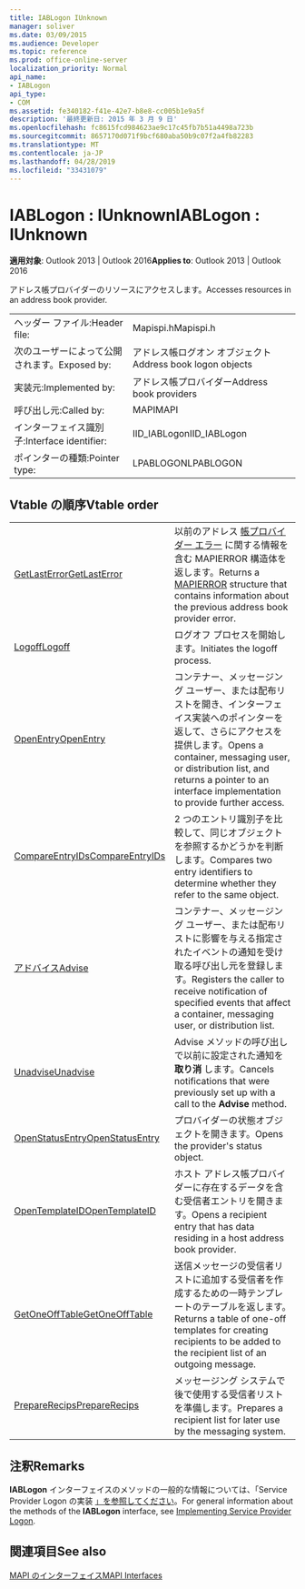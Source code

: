 ```yaml
---
title: IABLogon IUnknown
manager: soliver
ms.date: 03/09/2015
ms.audience: Developer
ms.topic: reference
ms.prod: office-online-server
localization_priority: Normal
api_name:
- IABLogon
api_type:
- COM
ms.assetid: fe340182-f41e-42e7-b8e8-cc005b1e9a5f
description: '最終更新日: 2015 年 3 月 9 日'
ms.openlocfilehash: fc8615fcd984623ae9c17c45fb7b51a4498a723b
ms.sourcegitcommit: 8657170d071f9bcf680aba50b9c07f2a4fb82283
ms.translationtype: MT
ms.contentlocale: ja-JP
ms.lasthandoff: 04/28/2019
ms.locfileid: "33431079"
---
```

# <a name="iablogon--iunknown"></a><span data-ttu-id="54126-103">IABLogon : IUnknown</span><span class="sxs-lookup"><span data-stu-id="54126-103">IABLogon : IUnknown</span></span>

  
  
<span data-ttu-id="54126-104">**適用対象**: Outlook 2013 | Outlook 2016</span><span class="sxs-lookup"><span data-stu-id="54126-104">**Applies to**: Outlook 2013 | Outlook 2016</span></span> 
  
<span data-ttu-id="54126-105">アドレス帳プロバイダーのリソースにアクセスします。</span><span class="sxs-lookup"><span data-stu-id="54126-105">Accesses resources in an address book provider.</span></span>
  
|||
|:-----|:-----|
|<span data-ttu-id="54126-106">ヘッダー ファイル:</span><span class="sxs-lookup"><span data-stu-id="54126-106">Header file:</span></span>  <br/> |<span data-ttu-id="54126-107">Mapispi.h</span><span class="sxs-lookup"><span data-stu-id="54126-107">Mapispi.h</span></span>  <br/> |
|<span data-ttu-id="54126-108">次のユーザーによって公開されます。</span><span class="sxs-lookup"><span data-stu-id="54126-108">Exposed by:</span></span>  <br/> |<span data-ttu-id="54126-109">アドレス帳ログオン オブジェクト</span><span class="sxs-lookup"><span data-stu-id="54126-109">Address book logon objects</span></span>  <br/> |
|<span data-ttu-id="54126-110">実装元:</span><span class="sxs-lookup"><span data-stu-id="54126-110">Implemented by:</span></span>  <br/> |<span data-ttu-id="54126-111">アドレス帳プロバイダー</span><span class="sxs-lookup"><span data-stu-id="54126-111">Address book providers</span></span>  <br/> |
|<span data-ttu-id="54126-112">呼び出し元:</span><span class="sxs-lookup"><span data-stu-id="54126-112">Called by:</span></span>  <br/> |<span data-ttu-id="54126-113">MAPI</span><span class="sxs-lookup"><span data-stu-id="54126-113">MAPI</span></span>  <br/> |
|<span data-ttu-id="54126-114">インターフェイス識別子:</span><span class="sxs-lookup"><span data-stu-id="54126-114">Interface identifier:</span></span>  <br/> |<span data-ttu-id="54126-115">IID_IABLogon</span><span class="sxs-lookup"><span data-stu-id="54126-115">IID_IABLogon</span></span>  <br/> |
|<span data-ttu-id="54126-116">ポインターの種類:</span><span class="sxs-lookup"><span data-stu-id="54126-116">Pointer type:</span></span>  <br/> |<span data-ttu-id="54126-117">LPABLOGON</span><span class="sxs-lookup"><span data-stu-id="54126-117">LPABLOGON</span></span>  <br/> |
   
## <a name="vtable-order"></a><span data-ttu-id="54126-118">Vtable の順序</span><span class="sxs-lookup"><span data-stu-id="54126-118">Vtable order</span></span>

|||
|:-----|:-----|
|[<span data-ttu-id="54126-119">GetLastError</span><span class="sxs-lookup"><span data-stu-id="54126-119">GetLastError</span></span>](iablogon-getlasterror.md) <br/> |<span data-ttu-id="54126-120">以前のアドレス [帳プロバイダー エラー](mapierror.md) に関する情報を含む MAPIERROR 構造体を返します。</span><span class="sxs-lookup"><span data-stu-id="54126-120">Returns a [MAPIERROR](mapierror.md) structure that contains information about the previous address book provider error.</span></span>  <br/> |
|[<span data-ttu-id="54126-121">Logoff</span><span class="sxs-lookup"><span data-stu-id="54126-121">Logoff</span></span>](iablogon-logoff.md) <br/> |<span data-ttu-id="54126-122">ログオフ プロセスを開始します。</span><span class="sxs-lookup"><span data-stu-id="54126-122">Initiates the logoff process.</span></span>  <br/> |
|[<span data-ttu-id="54126-123">OpenEntry</span><span class="sxs-lookup"><span data-stu-id="54126-123">OpenEntry</span></span>](iablogon-openentry.md) <br/> |<span data-ttu-id="54126-124">コンテナー、メッセージング ユーザー、または配布リストを開き、インターフェイス実装へのポインターを返して、さらにアクセスを提供します。</span><span class="sxs-lookup"><span data-stu-id="54126-124">Opens a container, messaging user, or distribution list, and returns a pointer to an interface implementation to provide further access.</span></span>  <br/> |
|[<span data-ttu-id="54126-125">CompareEntryIDs</span><span class="sxs-lookup"><span data-stu-id="54126-125">CompareEntryIDs</span></span>](iablogon-compareentryids.md) <br/> |<span data-ttu-id="54126-126">2 つのエントリ識別子を比較して、同じオブジェクトを参照するかどうかを判断します。</span><span class="sxs-lookup"><span data-stu-id="54126-126">Compares two entry identifiers to determine whether they refer to the same object.</span></span>  <br/> |
|[<span data-ttu-id="54126-127">アドバイス</span><span class="sxs-lookup"><span data-stu-id="54126-127">Advise</span></span>](iablogon-advise.md) <br/> |<span data-ttu-id="54126-128">コンテナー、メッセージング ユーザー、または配布リストに影響を与える指定されたイベントの通知を受け取る呼び出し元を登録します。</span><span class="sxs-lookup"><span data-stu-id="54126-128">Registers the caller to receive notification of specified events that affect a container, messaging user, or distribution list.</span></span>  <br/> |
|[<span data-ttu-id="54126-129">Unadvise</span><span class="sxs-lookup"><span data-stu-id="54126-129">Unadvise</span></span>](iablogon-unadvise.md) <br/> |<span data-ttu-id="54126-130">Advise メソッドの呼び出しで以前に設定された通知を **取り消** します。</span><span class="sxs-lookup"><span data-stu-id="54126-130">Cancels notifications that were previously set up with a call to the **Advise** method.</span></span>  <br/> |
|[<span data-ttu-id="54126-131">OpenStatusEntry</span><span class="sxs-lookup"><span data-stu-id="54126-131">OpenStatusEntry</span></span>](iablogon-openstatusentry.md) <br/> |<span data-ttu-id="54126-132">プロバイダーの状態オブジェクトを開きます。</span><span class="sxs-lookup"><span data-stu-id="54126-132">Opens the provider's status object.</span></span>  <br/> |
|[<span data-ttu-id="54126-133">OpenTemplateID</span><span class="sxs-lookup"><span data-stu-id="54126-133">OpenTemplateID</span></span>](iablogon-opentemplateid.md) <br/> |<span data-ttu-id="54126-134">ホスト アドレス帳プロバイダーに存在するデータを含む受信者エントリを開きます。</span><span class="sxs-lookup"><span data-stu-id="54126-134">Opens a recipient entry that has data residing in a host address book provider.</span></span>  <br/> |
|[<span data-ttu-id="54126-135">GetOneOffTable</span><span class="sxs-lookup"><span data-stu-id="54126-135">GetOneOffTable</span></span>](iablogon-getoneofftable.md) <br/> |<span data-ttu-id="54126-136">送信メッセージの受信者リストに追加する受信者を作成するための一時テンプレートのテーブルを返します。</span><span class="sxs-lookup"><span data-stu-id="54126-136">Returns a table of one-off templates for creating recipients to be added to the recipient list of an outgoing message.</span></span>  <br/> |
|[<span data-ttu-id="54126-137">PrepareRecips</span><span class="sxs-lookup"><span data-stu-id="54126-137">PrepareRecips</span></span>](iablogon-preparerecips.md) <br/> |<span data-ttu-id="54126-138">メッセージング システムで後で使用する受信者リストを準備します。</span><span class="sxs-lookup"><span data-stu-id="54126-138">Prepares a recipient list for later use by the messaging system.</span></span>  <br/> |
   
## <a name="remarks"></a><span data-ttu-id="54126-139">注釈</span><span class="sxs-lookup"><span data-stu-id="54126-139">Remarks</span></span>

<span data-ttu-id="54126-140">**IABLogon** インターフェイスのメソッドの一般的な情報については、「Service Provider Logon の実装 [」を参照してください](implementing-service-provider-logon.md)。</span><span class="sxs-lookup"><span data-stu-id="54126-140">For general information about the methods of the **IABLogon** interface, see [Implementing Service Provider Logon](implementing-service-provider-logon.md).</span></span>
  
## <a name="see-also"></a><span data-ttu-id="54126-141">関連項目</span><span class="sxs-lookup"><span data-stu-id="54126-141">See also</span></span>



[<span data-ttu-id="54126-142">MAPI のインターフェイス</span><span class="sxs-lookup"><span data-stu-id="54126-142">MAPI Interfaces</span></span>](mapi-interfaces.md)

